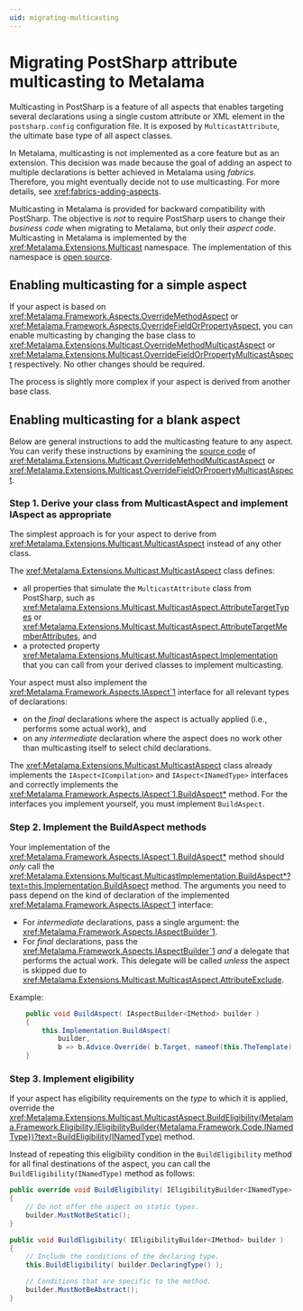 ```yaml
---
uid: migrating-multicasting
---
```


# Migrating PostSharp attribute multicasting to Metalama

Multicasting in PostSharp is a feature of all aspects that enables targeting several declarations using a single custom attribute or XML element in the `postsharp.config` configuration file. It is exposed by `MulticastAttribute`, the ultimate base type of all aspect classes.

In Metalama, multicasting is not implemented as a core feature but as an extension. This decision was made because the goal of adding an aspect to multiple declarations is better achieved in Metalama using _fabrics_. Therefore, you might eventually decide not to use multicasting. For more details, see <xref:fabrics-adding-aspects>.

Multicasting in Metalama is provided for backward compatibility with PostSharp. The objective is _not_ to require PostSharp users to change their _business code_ when migrating to Metalama, but only their _aspect code_. Multicasting in Metalama is implemented by the <xref:Metalama.Extensions.Multicast> namespace. The implementation of this namespace is [open source](https://github.com/postsharp/Metalama.Extensions/tree/master/src/Metalama.Extensions.Multicast).

## Enabling multicasting for a simple aspect

If your aspect is based on <xref:Metalama.Framework.Aspects.OverrideMethodAspect> or <xref:Metalama.Framework.Aspects.OverrideFieldOrPropertyAspect>, you can enable multicasting by changing the base class to <xref:Metalama.Extensions.Multicast.OverrideMethodMulticastAspect> or <xref:Metalama.Extensions.Multicast.OverrideFieldOrPropertyMulticastAspect> respectively. No other changes should be required.

The process is slightly more complex if your aspect is derived from another base class.

## Enabling multicasting for a blank aspect

Below are general instructions to add the multicasting feature to any aspect. You can verify these instructions by examining the [source code](https://github.com/postsharp/Metalama.Extensions/tree/master/src/Metalama.Extensions.Multicast) of <xref:Metalama.Extensions.Multicast.OverrideMethodMulticastAspect> or <xref:Metalama.Extensions.Multicast.OverrideFieldOrPropertyMulticastAspect>.

### Step 1. Derive your class from MulticastAspect and implement IAspect<T> as appropriate

The simplest approach is for your aspect to derive from <xref:Metalama.Extensions.Multicast.MulticastAspect> instead of any other class.

The <xref:Metalama.Extensions.Multicast.MulticastAspect> class defines:

* all properties that simulate the `MulticastAttribute` class from PostSharp, such as <xref:Metalama.Extensions.Multicast.MulticastAspect.AttributeTargetTypes> or <xref:Metalama.Extensions.Multicast.MulticastAspect.AttributeTargetMemberAttributes>, and
* a protected property <xref:Metalama.Extensions.Multicast.MulticastAspect.Implementation> that you can call from your derived classes to implement multicasting.

Your aspect must also implement the <xref:Metalama.Framework.Aspects.IAspect`1> interface for all relevant types of declarations:

* on the _final_ declarations where the aspect is actually applied (i.e., performs some actual work), and
* on any _intermediate_ declaration where the aspect does no work other than multicasting itself to select child declarations.

The <xref:Metalama.Extensions.Multicast.MulticastAspect> class already implements the `IAspect<ICompilation>` and  `IAspect<INamedType>` interfaces and correctly implements the <xref:Metalama.Framework.Aspects.IAspect`1.BuildAspect*> method. For the interfaces you implement yourself, you must implement `BuildAspect`.

### Step 2. Implement the BuildAspect methods

Your implementation of the <xref:Metalama.Framework.Aspects.IAspect`1.BuildAspect*> method should _only_ call the <xref:Metalama.Extensions.Multicast.MulticastImplementation.BuildAspect*?text=this.Implementation.BuildAspect> method. The arguments you need to pass depend on the kind of declaration of the implemented <xref:Metalama.Framework.Aspects.IAspect`1> interface:

* For _intermediate_ declarations, pass a single argument: the <xref:Metalama.Framework.Aspects.IAspectBuilder`1>.
* For _final_ declarations, pass the <xref:Metalama.Framework.Aspects.IAspectBuilder`1> _and_ a delegate that performs the actual work. This delegate will be called _unless_ the aspect is skipped due to <xref:Metalama.Extensions.Multicast.MulticastAspect.AttributeExclude>.

Example:

```csharp
    public void BuildAspect( IAspectBuilder<IMethod> builder )
    {
        this.Implementation.BuildAspect(
            builder,
            b => b.Advice.Override( b.Target, nameof(this.TheTemplate) ) );
    }
```

### Step 3. Implement eligibility

If your aspect has eligibility requirements on the _type_ to which it is applied, override the <xref:Metalama.Extensions.Multicast.MulticastAspect.BuildEligibility(Metalama.Framework.Eligibility.IEligibilityBuilder{Metalama.Framework.Code.INamedType})?text=BuildEligibility(INamedType)> method.

Instead of repeating this eligibility condition in the `BuildEligibility` method for all final destinations of the aspect, you can call the `BuildEligibility(INamedType)` method as follows:

```csharp
public override void BuildEligibility( IEligibilityBuilder<INamedType> builder )
{
    // Do not offer the aspect on static types.
    builder.MustNotBeStatic();
}

public void BuildEligibility( IEligibilityBuilder<IMethod> builder )
{
    // Include the conditions of the declaring type.
    this.BuildEligibility( builder.DeclaringType() );

    // Conditions that are specific to the method.
    builder.MustNotBeAbstract();
}
```


